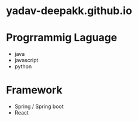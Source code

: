 # yadav-deepakk.github.io

# Progrrammig Laguage 
- java
- javascript
- python

#  Framework
- Spring / Spring boot
- React
